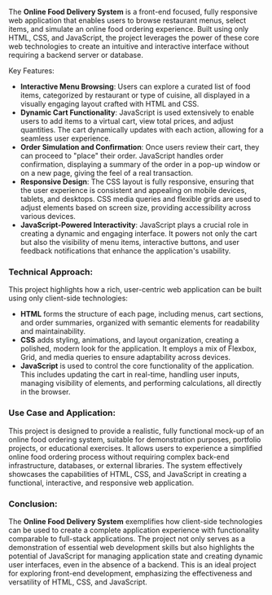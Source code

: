 The **Online Food Delivery System** is a front-end focused, fully responsive web application that enables users to browse restaurant menus, select items, and simulate an online food ordering experience. Built using only HTML, CSS, and JavaScript, the project leverages the power of these core web technologies to create an intuitive and interactive interface without requiring a backend server or database.

Key Features:
- **Interactive Menu Browsing**: Users can explore a curated list of food items, categorized by restaurant or type of cuisine, all displayed in a visually engaging layout crafted with HTML and CSS.
- **Dynamic Cart Functionality**: JavaScript is used extensively to enable users to add items to a virtual cart, view total prices, and adjust quantities. The cart dynamically updates with each action, allowing for a seamless user experience.
- **Order Simulation and Confirmation**: Once users review their cart, they can proceed to "place" their order. JavaScript handles order confirmation, displaying a summary of the order in a pop-up window or on a new page, giving the feel of a real transaction.
- **Responsive Design**: The CSS layout is fully responsive, ensuring that the user experience is consistent and appealing on mobile devices, tablets, and desktops. CSS media queries and flexible grids are used to adjust elements based on screen size, providing accessibility across various devices.
- **JavaScript-Powered Interactivity**: JavaScript plays a crucial role in creating a dynamic and engaging interface. It powers not only the cart but also the visibility of menu items, interactive buttons, and user feedback notifications that enhance the application's usability.

### Technical Approach:
This project highlights how a rich, user-centric web application can be built using only client-side technologies:
- **HTML** forms the structure of each page, including menus, cart sections, and order summaries, organized with semantic elements for readability and maintainability.
- **CSS** adds styling, animations, and layout organization, creating a polished, modern look for the application. It employs a mix of Flexbox, Grid, and media queries to ensure adaptability across devices.
- **JavaScript** is used to control the core functionality of the application. This includes updating the cart in real-time, handling user inputs, managing visibility of elements, and performing calculations, all directly in the browser.

### Use Case and Application:
This project is designed to provide a realistic, fully functional mock-up of an online food ordering system, suitable for demonstration purposes, portfolio projects, or educational exercises. It allows users to experience a simplified online food ordering process without requiring complex back-end infrastructure, databases, or external libraries. The system effectively showcases the capabilities of HTML, CSS, and JavaScript in creating a functional, interactive, and responsive web application.

### Conclusion:
The **Online Food Delivery System** exemplifies how client-side technologies can be used to create a complete application experience with functionality comparable to full-stack applications. The project not only serves as a demonstration of essential web development skills but also highlights the potential of JavaScript for managing application state and creating dynamic user interfaces, even in the absence of a backend. This is an ideal project for exploring front-end development, emphasizing the effectiveness and versatility of HTML, CSS, and JavaScript.
